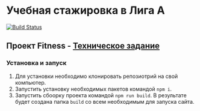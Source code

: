 # Учебная стажировка в Лига А
[![Build Status](https://travis-ci.com/artman-training-projects/accelerator-Fitness.svg?branch=master)](https://travis-ci.com/artman-training-projects/accelerator-Fitness)
## Проект Fitness - [Техническое задание](Specification.md)
### Установка и запуск
1. Для установки необходимо клонировать репозиотрий на свой компьютер.
2. Запустить установку необходимых пакетов командой `npm i`.
3. Запустить сбоорку проекта командой `npm run build`. В результате будет создана папка `build` со всем необходимым для запуска сайта.
